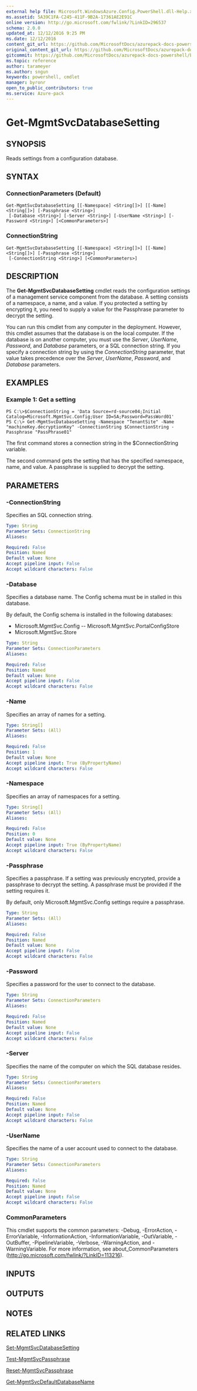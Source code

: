 ```yaml
---
external help file: Microsoft.WindowsAzure.Config.PowerShell.dll-Help.xml
ms.assetid: 5A39C1FA-C245-411F-9B2A-17361AE2E91C
online version: http://go.microsoft.com/fwlink/?LinkID=296537
schema: 2.0.0
updated_at: 12/12/2016 9:25 PM
ms.date: 12/12/2016
content_git_url: https://github.com/MicrosoftDocs/azurepack-docs-powershell/blob/live/AzurePack-cmdlets/Configuration/v1.0/Get-MgmtSvcDatabaseSetting.md
original_content_git_url: https://github.com/MicrosoftDocs/azurepack-docs-powershell/blob/live/AzurePack-cmdlets/Configuration/v1.0/Get-MgmtSvcDatabaseSetting.md
gitcommit: https://github.com/MicrosoftDocs/azurepack-docs-powershell/blob/b83cde31c8e8df3140400b62cc6698cfc8f37a47/AzurePack-cmdlets/Configuration/v1.0/Get-MgmtSvcDatabaseSetting.md
ms.topic: reference
author: tarameyer
ms.author: sngun
keywords: powershell, cmdlet
manager: byronr
open_to_public_contributors: true
ms.service: Azure-pack
---
```


# Get-MgmtSvcDatabaseSetting

## SYNOPSIS
Reads settings from a configuration database.

## SYNTAX

### ConnectionParameters (Default)
```
Get-MgmtSvcDatabaseSetting [[-Namespace] <String[]>] [[-Name] <String[]>] [-Passphrase <String>]
 [-Database <String>] [-Server <String>] [-UserName <String>] [-Password <String>] [<CommonParameters>]
```

### ConnectionString
```
Get-MgmtSvcDatabaseSetting [[-Namespace] <String[]>] [[-Name] <String[]>] [-Passphrase <String>]
 [-ConnectionString <String>] [<CommonParameters>]
```

## DESCRIPTION
The **Get-MgmtSvcDatabaseSetting** cmdlet reads the configuration settings of a management service component from the database.
A setting consists of a namespace, a name, and a value.
If you protected a setting by encrypting it, you need to supply a value for the Passphrase parameter to decrypt the setting.

You can run this cmdlet from any computer in the deployment.
However, this cmdlet assumes that the database is on the local computer.
If the database is on another computer, you must use the *Server*, *UserName*, *Password*, and *Database* parameters, or a SQL connection string.
If you specify a connection string by using the *ConnectionString* parameter, that value takes precedence over the *Server*, *UserName*, *Password*, and *Database* parameters.

## EXAMPLES

### Example 1: Get a setting
```
PS C:\>$ConnectionString = 'Data Source=rd-source04;Initial Catalog=Microsoft.MgmtSvc.Config;User ID=SA;Password=PassWord01'
PS C:\> Get-MgmtSvcDatabaseSetting -Namespace "TenantSite" -Name "machineKey.decryptionKey" -ConnectionString $ConnectionString -Passphrase "PassPhrase01"
```

The first command stores a connection string in the $ConnectionString variable.

The second command gets the setting that has the specified namespace, name, and value.
A passphrase is supplied to decrypt the setting.

## PARAMETERS

### -ConnectionString
Specifies an SQL connection string.

```yaml
Type: String
Parameter Sets: ConnectionString
Aliases: 

Required: False
Position: Named
Default value: None
Accept pipeline input: False
Accept wildcard characters: False
```

### -Database
Specifies a database name.
The Config schema must be in stalled in this database.

By default, the Config schema is installed in the following databases:

- Microsoft.MgmtSvc.Config
-- Microsoft.MgmtSvc.PortalConfigStore
- Microsoft.MgmtSvc.Store

```yaml
Type: String
Parameter Sets: ConnectionParameters
Aliases: 

Required: False
Position: Named
Default value: None
Accept pipeline input: False
Accept wildcard characters: False
```

### -Name
Specifies an array of names for a setting.

```yaml
Type: String[]
Parameter Sets: (All)
Aliases: 

Required: False
Position: 1
Default value: None
Accept pipeline input: True (ByPropertyName)
Accept wildcard characters: False
```

### -Namespace
Specifies an array of namespaces for a setting.

```yaml
Type: String[]
Parameter Sets: (All)
Aliases: 

Required: False
Position: 0
Default value: None
Accept pipeline input: True (ByPropertyName)
Accept wildcard characters: False
```

### -Passphrase
Specifies a passphrase.
If a setting was previously encrypted, provide a passphrase to decrypt the setting.
A passphrase must be provided if the setting requires it.

By default, only Microsoft.MgmtSvc.Config settings require a passphrase.

```yaml
Type: String
Parameter Sets: (All)
Aliases: 

Required: False
Position: Named
Default value: None
Accept pipeline input: False
Accept wildcard characters: False
```

### -Password
Specifies a password for the user to connect to the database.

```yaml
Type: String
Parameter Sets: ConnectionParameters
Aliases: 

Required: False
Position: Named
Default value: None
Accept pipeline input: False
Accept wildcard characters: False
```

### -Server
Specifies the name of the computer on which the SQL database resides.

```yaml
Type: String
Parameter Sets: ConnectionParameters
Aliases: 

Required: False
Position: Named
Default value: None
Accept pipeline input: False
Accept wildcard characters: False
```

### -UserName
Specifies the name of a user account used to connect to the database.

```yaml
Type: String
Parameter Sets: ConnectionParameters
Aliases: 

Required: False
Position: Named
Default value: None
Accept pipeline input: False
Accept wildcard characters: False
```

### CommonParameters
This cmdlet supports the common parameters: -Debug, -ErrorAction, -ErrorVariable, -InformationAction, -InformationVariable, -OutVariable, -OutBuffer, -PipelineVariable, -Verbose, -WarningAction, and -WarningVariable. For more information, see about_CommonParameters (http://go.microsoft.com/fwlink/?LinkID=113216).

## INPUTS

## OUTPUTS

## NOTES

## RELATED LINKS

[Set-MgmtSvcDatabaseSetting](xref:Configuration/v1.0/Set-MgmtSvcDatabaseSetting.md)

[Test-MgmtSvcPassphrase](xref:Configuration/v1.0/Test-MgmtSvcPassphrase.md)

[Reset-MgmtSvcPassphrase](xref:Configuration/v1.0/Reset-MgmtSvcPassphrase.md)

[Get-MgmtSvcDefaultDatabaseName](xref:Configuration/v1.0/Get-MgmtSvcDefaultDatabaseName.md)



